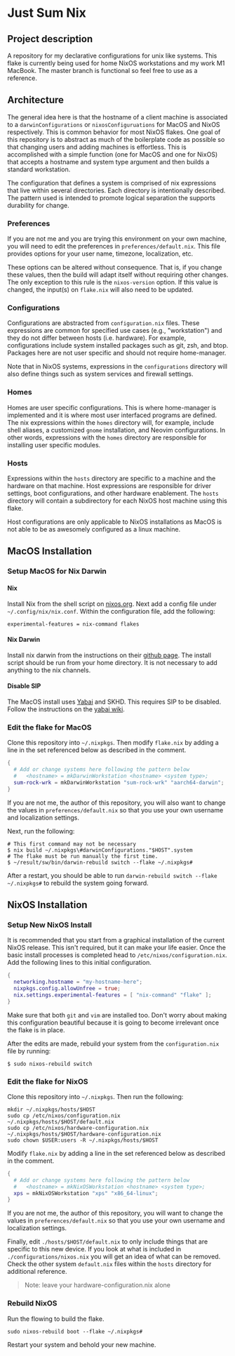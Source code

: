 # Just Sum Nix

## Project description

A repository for my declarative configurations for unix like systems. This flake is 
currently being used for home NixOS workstations and my work M1 MacBook. The master 
branch is functional so feel free to use as a reference.

## Architecture

The general idea here is that the hostname of a client machine is associated to a 
`darwinConfigurations` or `nixosConfiguruations` for MacOS and NixOS respectively. This 
is common behavior for most NixOS flakes. One goal of this repository is to abstract
as much of the boilerplate code as possible so that changing users and adding machines
is effortless. This is accomplished with a simple function (one for MacOS and one for
NixOS) that accepts a hostname and system type argument and then builds a standard 
workstation.

The configuration that defines a system is comprised of nix expressions that live 
within several directories. Each directory is intentionally described. The pattern used
is intended to promote logical separation the supports durability for change.

### Preferences

If you are not me and you are trying this environment on your own machine, you will 
need to edit the preferences in `preferences/default.nix`. This file provides options
for your user name, timezone, localization, etc. 

These options can be altered without consequence. That is, if you change these values,
then the build will adapt itself without requiring other changes. The only exception to
this rule is the `nixos-version` option. If this value is changed, the input(s) on 
`flake.nix` will also need to be updated.

### Configurations 

Configurations are abstracted from `configuration.nix` files. These expressions are 
common for specified use cases (e.g., "workstation") and they do not differ between
hosts (i.e. hardware). For example, configurations include system installed packages
such as git, zsh, and btop. Packages here are not user specific and should not require 
home-manager. 

Note that in NixOS systems, expressions in the `configurations` directory will also
define things such as system services and firewall settings.

### Homes 

Homes are user specific configurations. This is where home-manager is implemented and
it is where most user interfaced programs are defined. The nix expressions within the
`homes` directory will, for example, include shell aliases, a customized `gnome`
installation, and Neovim configurations. In other words, expressions with the `homes`
directory are responsible for installing user specific modules.

### Hosts

Expressions within the `hosts` directory are specific to a machine and the hardware on
that machine. Host expressions are responsible for driver settings, boot configurations,
and other hardware enablement. The `hosts` directory will contain a subdirectory for
each NixOS host machine using this flake.

Host configurations are only applicable to NixOS installations as MacOS is not able to
be as awesomely configured as a linux machine.

## MacOS Installation

### Setup MacOS for Nix Darwin

#### Nix

Install Nix from the shell script on [nixos.org](https://nixos.org/download.html#nix-install-macos).
Next add a config file under `~/.config/nix/nix.conf`. Within the configuration file,
add the following:

```config
experimental-features = nix-command flakes
```

#### Nix Darwin

Install nix darwin from the instructions on their [github page](https://github.com/LnL7/nix-darwin).
The install script should be run from your home directory.  It is not necessary to add 
anything to the nix channels.

#### Disable SIP

The MacOS install uses [Yabai](https://github.com/koekeishiya/yabai) and SKHD. This
requires SIP to be disabled. Follow the instructions on the [yabai wiki](https://github.com/koekeishiya/yabai/wiki/Disabling-System-Integrity-Protection).

### Edit the flake for MacOS 

Clone this repository into `~/.nixpkgs`. Then modify `flake.nix` by adding a line in the
set referenced below as described in the comment.

```nix
{
  # Add or change systems here following the pattern below
  #   <hostname> = mkDarwinWorkstation <hostname> <system type>;
  sum-rock-wrk = mkDarwinWorkstation "sum-rock-wrk" "aarch64-darwin";
}
```

If you are not me, the author of this repository, you will also want to change the
values in `preferences/default.nix` so that you use your own username and 
localization settings.

Next, run the following:

```shell~
# This first command may not be necessary
$ nix build ~/.nixpkgs\#darwinConfigurations."$HOST".system
# The flake must be run manually the first time.
$ ~/result/sw/bin/darwin-rebuild switch --flake ~/.nixpkgs#
```

After a restart, you should be able to run `darwin-rebuild switch --flake ~/.nixpkgs#`
to rebuild the system going forward.

## NixOS Installation

### Setup New NixOS Install

It is recommended that you start from a graphical installation of the current NixOS
release. This isn't required, but it can make your life easier. Once the basic install
processes is completed head to `/etc/nixos/configuration.nix`. Add the following lines
to this initial configuration.

```nix
{
  networking.hostname = "my-hostname-here";
  nixpkgs.config.allowUnfree = true;
  nix.settings.experimental-features = [ "nix-command" "flake" ];
}
```

Make sure that both `git` and `vim` are installed too. Don't worry about making this
configuration beautiful because it is going to become irrelevant once the flake is in 
place.

After the edits are made, rebuild your system from the `configuration.nix` file by
running:

```shell
$ sudo nixos-rebuild switch
```

### Edit the flake for NixOS

Clone this repository into `~/.nixpkgs`. Then run the following:

```shell
mkdir ~/.nixpkgs/hosts/$HOST
sudo cp /etc/nixos/configuration.nix ~/.nixpkgs/hosts/$HOST/default.nix
sudo cp /etc/nixos/hardware-configuration.nix ~/.nixpkgs/hosts/$HOST/hardware-configuration.nix
sudo chown $USER:users -R ~/.nixpkgs/hosts/$HOST
```

Modify `flake.nix` by adding a line in the set referenced below as described in the
comment.

```nix
{
  # Add or change systems here following the pattern below
  #   <hostname> = mkNixOSWorkstation <hostname> <system type>;
  xps = mkNixOSWorkstation "xps" "x86_64-linux";
}
```

If you are not me, the author of this repository, you will want to change the values in
`preferences/default.nix` so that you use your own username and localization settings.

Finally, edit `./hosts/$HOST/default.nix` to only include things that are specific to
this new device. If you look at what is included in `./configurations/nixos.nix` you will 
get an idea of what can be removed. Check the other system `default.nix` files within
the `hosts` directory for additional reference.

> Note: leave your hardware-configuration.nix alone

### Rebuild NixOS

Run the flowing to build the flake.

```shell
sudo nixos-rebuild boot --flake ~/.nixpkgs#
```

Restart your system and behold your new machine.
